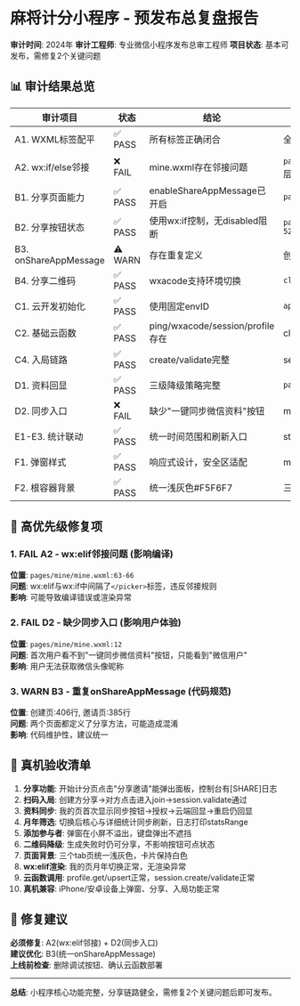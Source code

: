 # 麻将计分小程序 - 预发布总复盘报告

**审计时间**: 2024年
**审计工程师**: 专业微信小程序发布总审工程师
**项目状态**: 基本可发布，需修复2个关键问题

## 📊 审计结果总览

| 审计项目 | 状态 | 结论 | 关键证据 |
|---------|------|------|----------|
| A1. WXML标签配平 | ✅ PASS | 所有标签正确闭合 | 全页面检查通过 |
| A2. wx:if/else邻接 | ❌ FAIL | mine.wxml存在邻接问题 | `pages/mine/mine.wxml:66` wx:elif与上层wx:if间隔了`</picker>` |
| B1. 分享页面能力 | ✅ PASS | enableShareAppMessage已开启 | `pages/session/create/index.json:3` |
| B2. 分享按钮状态 | ✅ PASS | 使用wx:if控制，无disabled阻断 | `pages/session/create/index.wxml:47-52` |
| B3. onShareAppMessage | ⚠️ WARN | 存在重复定义 | 创建页:406行, 邀请页:385行 |
| B4. 分享二维码 | ✅ PASS | wxacode支持环境切换 | `cloudfunctions/wxacode/index.js:20` |
| C1. 云开发初始化 | ✅ PASS | 使用固定envID | `app.js:71-73` |
| C2. 基础云函数 | ✅ PASS | ping/wxacode/session/profile存在 | cloudfunctions目录完整 |
| C4. 入局链路 | ✅ PASS | create/validate完整 | session云函数:19,46行 |
| D1. 资料回显 | ✅ PASS | 三级降级策略完整 | `pages/mine/mine.js:91-124` |
| D2. 同步入口 | ❌ FAIL | 缺少"一键同步微信资料"按钮 | mine.wxml只有"修改资料"按钮 |
| E1-E3. 统计联动 | ✅ PASS | 统一时间范围和刷新入口 | statsRange+refreshAll已实现 |
| F1. 弹窗样式 | ✅ PASS | 响应式设计，安全区适配 | modal-mask+modal-panel结构 |
| F2. 根容器背景 | ✅ PASS | 统一浅灰色#F5F6F7 | 三个tab页已更新 |

## 🚨 高优先级修复项

### 1. **FAIL A2 - wx:elif邻接问题** (影响编译)
**位置**: `pages/mine/mine.wxml:63-66`  
**问题**: wx:elif与wx:if中间隔了`</picker>`标签，违反邻接规则  
**影响**: 可能导致编译错误或渲染异常

### 2. **FAIL D2 - 缺少同步入口** (影响用户体验)  
**位置**: `pages/mine/mine.wxml:12`  
**问题**: 首次用户看不到"一键同步微信资料"按钮，只能看到"微信用户"  
**影响**: 用户无法获取微信头像昵称

### 3. **WARN B3 - 重复onShareAppMessage** (代码规范)
**位置**: 创建页:406行, 邀请页:385行  
**问题**: 两个页面都定义了分享方法，可能造成混淆  
**影响**: 代码维护性，建议统一

## 🎯 真机验收清单

1. **分享功能**: 开始计分页点击"分享邀请"能弹出面板，控制台有[SHARE]日志
2. **扫码入局**: 创建方分享→对方点击进入join→session.validate通过
3. **资料同步**: 我的页首次显示同步按钮→授权→云端回显→重启仍回显  
4. **月年筛选**: 切换后核心与详细统计同步刷新，日志打印statsRange
5. **添加参与者**: 弹窗在小屏不溢出，键盘弹出不遮挡
6. **二维码降级**: 生成失败时仍可分享，不影响按钮可点状态
7. **页面背景**: 三个tab页统一浅灰色，卡片保持白色
8. **wx:elif渲染**: 我的页月年切换正常，无渲染异常
9. **云函数调用**: profile.get/upsert正常，session.create/validate正常
10. **真机兼容**: iPhone/安卓设备上弹窗、分享、入局功能正常

## 📝 修复建议

**必须修复**: A2(wx:elif邻接) + D2(同步入口)  
**建议优化**: B3(统一onShareAppMessage)  
**上线前检查**: 删除调试按钮、确认云函数部署

---
**总结**: 小程序核心功能完整，分享链路健全，需修复2个关键问题后即可发布。





